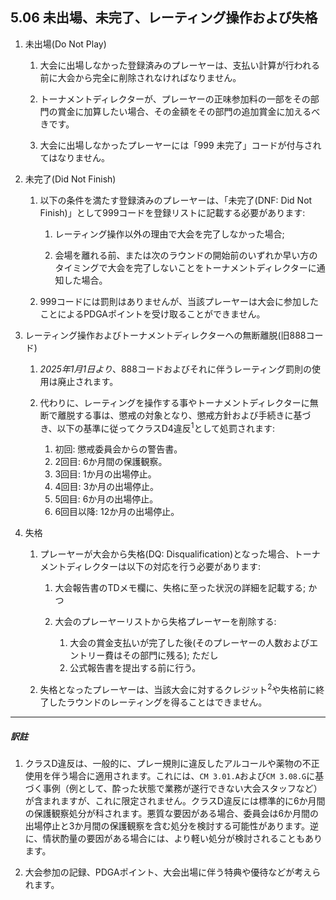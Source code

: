 ## 5.06 未出場、未完了、レーティング操作および失格

1. 未出場(Do Not Play)

    1. 大会に出場しなかった登録済みのプレーヤーは、支払い計算が行われる前に大会から完全に削除されなければなりません。

    1. トーナメントディレクターが、プレーヤーの正味参加料の一部をその部門の賞金に加算したい場合、その金額をその部門の追加賞金に加えるべきです。

    1. 大会に出場しなかったプレーヤーには「999 未完了」コードが付与されてはなりません。

1. 未完了(Did Not Finish)

    1. 以下の条件を満たす登録済みのプレーヤーは、「未完了(DNF: Did Not Finish)」として999コードを登録リストに記載する必要があります:

        1. レーティング操作以外の理由で大会を完了しなかった場合;

        1. 会場を離れる前、または次のラウンドの開始前のいずれか早い方のタイミングで大会を完了しないことをトーナメントディレクターに通知した場合。

    1. 999コードには罰則はありませんが、当該プレーヤーは大会に参加したことによるPDGAポイントを受け取ることができません。

1. レーティング操作およびトーナメントディレクターへの無断離脱(旧888コード)

    1. *2025年1月1日より*、888コードおよびそれに伴うレーティング罰則の使用は廃止されます。

    1. 代わりに、レーティングを操作する事やトーナメントディレクターに無断で離脱する事は、懲戒の対象となり、懲戒方針および手続きに基づき、以下の基準に従ってクラスD4違反<sup>1</sup>として処罰されます:

        1. 初回: 懲戒委員会からの警告書。
        1. 2回目: 6か月間の保護観察。
        1. 3回目: 1か月の出場停止。
        1. 4回目: 3か月の出場停止。
        1. 5回目: 6か月の出場停止。
        1. 6回目以降: 12か月の出場停止。

1. 失格

    1. プレーヤーが大会から失格(DQ: Disqualification)となった場合、トーナメントディレクターは以下の対応を行う必要があります:

        1. 大会報告書のTDメモ欄に、失格に至った状況の詳細を記載する; かつ

        1. 大会のプレーヤーリストから失格プレーヤーを削除する:

            1. 大会の賞金支払いが完了した後(そのプレーヤーの人数およびエントリー費はその部門に残る); ただし
            1. 公式報告書を提出する前に行う。

    1. 失格となったプレーヤーは、当該大会に対するクレジット<sup>2</sup>や失格前に終了したラウンドのレーティングを得ることはできません。

---
##### 訳註

1. クラスD違反は、一般的に、プレー規則に違反したアルコールや薬物の不正使用を伴う場合に適用されます。これには、`CM 3.01.A`および`CM 3.08.G`に基づく事例（例として、酔った状態で業務が遂行できない大会スタッフなど）が含まれますが、これに限定されません。クラスD違反には標準的に6か月間の保護観察処分が科されます。悪質な要因がある場合、委員会は6か月間の出場停止と3か月間の保護観察を含む処分を検討する可能性があります。逆に、情状酌量の要因がある場合には、より軽い処分が検討されることもあります。

1. 大会参加の記録、PDGAポイント、大会出場に伴う特典や優待などが考えられます。